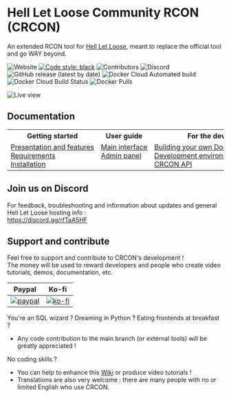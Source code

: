 # Hell Let Loose Community RCON (CRCON)

An extended RCON tool for [Hell Let Loose](https://www.hellletloose.com/), meant to replace the official tool and go WAY beyond.

![Website](https://img.shields.io/website?down_color=red&up_color=orange&up_message=hllrcon.app&url=https%3A%2F%2Fhllrcon.app)
[![Code style: black](https://img.shields.io/badge/code%20style-black-000000.svg)](https://github.com/psf/black)
![Contributors](https://img.shields.io/github/contributors-anon/marechj/hll_rcon_tool)
![Discord](https://img.shields.io/discord/685692524442026020?color=%237289da&label=discord)  
![GitHub release (latest by date)](https://img.shields.io/github/v/release/marechj/hll_rcon_tool)
![Docker Cloud Automated build](https://img.shields.io/docker/automated/cericmathey/hll_rcon_tool)
![Docker Cloud Build Status](https://img.shields.io/docker/image-size/cericmathey/hll_rcon_tool)
![Docker Pulls](https://img.shields.io/docker/pulls/cericmathey/hll_rcon_tool)

![Live view](https://github.com/user-attachments/assets/7178e14e-2f0c-4f32-99fb-7a42568fba85)

## Documentation

<table>
  <tbody>
    <tr>
      <th>Getting started</th>
      <th>User guide</th>
      <th>For the devs</th>
      <th>Help</th>
    </tr>
    <tr>
      <td valign="top" nowrap>
        <a href="https://github.com/MarechJ/hll_rcon_tool/wiki/Getting-Started-%E2%80%90-Presentation-and-features">Presentation and features</a><br />
        <a href="https://github.com/MarechJ/hll_rcon_tool/wiki/Getting-Started-%E2%80%90-Requirements">Requirements</a><br />
        <a href="https://github.com/MarechJ/hll_rcon_tool/wiki/Getting-Started-%E2%80%90-Installation#installing-crcon">Installation</a>
      </td>
      <td valign="top" nowrap>
        <a href="https://github.com/MarechJ/hll_rcon_tool/wiki/User-Guide-%E2%80%90-main-interface-%E2%80%90-Home">Main interface</a><br />
        <a href="https://github.com/MarechJ/hll_rcon_tool/wiki/User-Guide-%E2%80%90-Admin-panel">Admin panel</a>
      </td>
      <td valign="top" nowrap>
        <a href="https://github.com/MarechJ/hll_rcon_tool/wiki/Developer-Guides-%E2%80%90-Building-your-own-Docker-images">Building your own Docker images</a><br />
        <a href="https://github.com/MarechJ/hll_rcon_tool/wiki/Developer-Guides-%E2%80%90-Development-environment">Development environment</a><br />
        <a href="https://github.com/MarechJ/hll_rcon_tool/wiki/Developer-Guides-%E2%80%90-CRCON-API">CRCON API</a>
      </td>
      <td valign="top" nowrap>
        <a href="https://github.com/MarechJ/hll_rcon_tool/wiki/Help-%E2%80%90-Common-issues-and-their-solutions">Common issues</a><br />
        <a href="https://github.com/MarechJ/hll_rcon_tool/wiki/Help-%E2%80%90-Report-an-issue">Report an issue</a>
      </td>
    </tr>
  </tbody>
</table>

## Join us on Discord

For feedback, troubleshooting and information about updates and general Hell Let Loose hosting info :  
<https://discord.gg/rfTaA5HF>

## Support and contribute

Feel free to support and contribute to CRCON's development !  
The money will be used to reward developers and people who create video tutorials, demos, documentation, etc.  

| Paypal | Ko-fi |
| --- | --- |
| [![paypal](https://www.paypalobjects.com/en_US/i/btn/btn_donateCC_LG.gif)](https://www.paypal.com/donate?hosted_button_id=56MYGQ2966V7J) | [![ko-fi](https://ko-fi.com/img/githubbutton_sm.svg)](https://ko-fi.com/T6T83KY8H) |

You're an SQL wizard ? Dreaming in Python ? Eating frontends at breakfast ?  
- Any code contribution to the main branch (or external tools) will be greatly appreciated !

No coding skills ?
- You can help to enhance this [Wiki](https://github.com/MarechJ/hll_rcon_tool/wiki/) or produce video tutorials !  
- Translations are also very welcome : there are many people with no or limited English who use CRCON.
